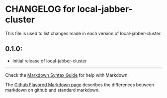 # CHANGELOG for local-jabber-cluster

This file is used to list changes made in each version of local-jabber-cluster.

## 0.1.0:

* Initial release of local-jabber-cluster

- - -
Check the [Markdown Syntax Guide](http://daringfireball.net/projects/markdown/syntax) for help with Markdown.

The [Github Flavored Markdown page](http://github.github.com/github-flavored-markdown/) describes the differences between markdown on github and standard markdown.
